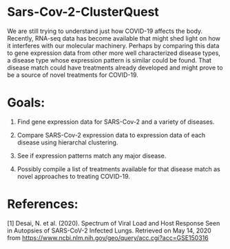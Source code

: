 # Sars-Cov-2-ClusterQuest

We are still trying to understand just how COVID-19 affects the body. Recently, RNA-seq data has become available that might shed light on how it interferes with our molecular machinery. Perhaps by comparing this data to gene expression data from other more well characterized disease types, a disease type whose expression pattern is similar could be found. That disease match could have treatments already developed and might prove to be a source of novel treatments for COVID-19.

# Goals:

1. Find gene expression data for SARS-Cov-2 and a variety of diseases.

2. Compare SARS-Cov-2 expression data to expression data of each disease using hierarchal clustering.

3. See if expression patterns match any major disease.
 
4. Possibly compile a list of treatments available for that disease match as novel approaches to treating COVID-19.

# References:

[1] Desai, N. et al. (2020). 	Spectrum of Viral Load and Host Response Seen in Autopsies of SARS-CoV-2 Infected Lungs. Retrieved on May 14, 2020 from https://www.ncbi.nlm.nih.gov/geo/query/acc.cgi?acc=GSE150316
